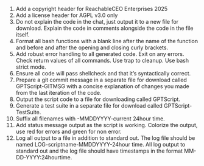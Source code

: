 1. Add a copyright header for ReachableCEO Enterprises 2025
2. Add a license header for AGPL v3.0 only
3. Do not explain the code in the chat, just output it to a new file for download. Explain the code in comments alongside the code in the file itself.
4. Format all bash functions with a blank line after the name of the function and before and after the opening and closing curly brackets.
5. Add robust error handling to all generated code. Exit on any errors. Check return values of all commands. Use trap to cleanup. Use bash strict mode.
6. Ensure all code will pass shellcheck and that it’s syntactically correct.
7. Prepare a git commit message in a separate file for download called GPTScript-GITMSG with a concise explanation of changes you made from the last iteration of the code. 
8. Output the script code to a file for downloading called GPTScript.
9. Generate a test suite in a separate file for download called GPTScript-TestSuite. 
10. Suffix all filenames with -MMDDYYYY-current 24hour time.
11. Add status message output as the script is working. Colorize the output, use red for errors and green for non error. 
12. Log all output to a file in addition to standard out. The log file should be named LOG-scriptname-MMDDYYYY-24hour time. All log output to standard out and the log file should have timestamps in the format MM-DD-YYYY:24hourtime.


